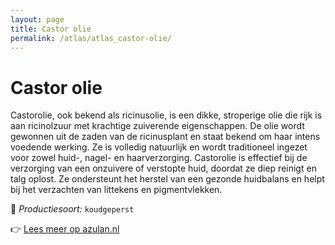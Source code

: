 ```yaml
---
layout: page
title: Castor olie
permalink: /atlas/atlas_castor-olie/
---
```


# Castor olie

Castorolie, ook bekend als ricinusolie, is een dikke, stroperige olie die rijk is aan ricinolzuur met krachtige zuiverende eigenschappen. De olie wordt gewonnen uit de zaden van de ricinusplant en staat bekend om haar intens voedende werking. Ze is volledig natuurlijk en wordt traditioneel ingezet voor zowel huid-, nagel- en haarverzorging. Castorolie is effectief bij de verzorging van een onzuivere of verstopte huid, doordat ze diep reinigt en talg oplost. Ze ondersteunt het herstel van een gezonde huidbalans en helpt bij het verzachten van littekens en pigmentvlekken.

🔧 *Productiesoort:* `koudgeperst`

👉 [Lees meer op azulan.nl](https://azulan.nl/atlas/castor-olie)